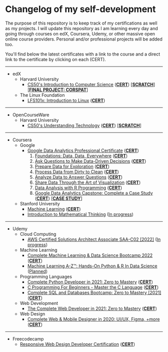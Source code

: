 # Changelog of my self-development
The purpose of this repository is to keep track of my certifications as well as my projects. I will update this repository as I am learning every day and going through courses on edX, Coursera, Udemy, or other massive open online course providers. Personal and/or professional projects will be added too.

You'll find below the latest certificates with a link to the course and a direct link to the certificate by clicking on each (CERT).



---
* edX
    * Harvard University
        * [CS50's Introduction to Computer Science](https://www.edx.org/course/introduction-computer-science-harvardx-cs50x) ([**CERT**](https://courses.edx.org/certificates/a5d45ebe135d45b3b9a68ea093add7cd)) [[**SCRATCH**](https://scratch.mit.edu/projects/527215523/fullscreen/)] [[**FINAL PROJECT: CORSPAT**](https://corspat.onrender.com/)]
    * The Linux Foundation
        * [LFS101x: Introduction to Linux](https://www.edx.org/course/introduction-to-linux) ([**CERT**](https://courses.edx.org/certificates/bcede1abb42e42519869780bf25bb50e))
---
* OpenCourseWare
    * Harvard University
        * [CS50's Understanding Technology](https://cs50.harvard.edu/technology/2017/) ([**CERT**](https://cs50.harvard.edu/certificates/76d806a2-318c-4569-9257-d592eae67af4)) [[**SCRATCH**](https://scratch.mit.edu/projects/525151971/fullscreen/)]
        
---
* Coursera
    * Google
        * [Google Data Analytics Professional Certificate](https://www.coursera.org/professional-certificates/google-data-analytics) ([**CERT**](https://coursera.org/share/d4c3053ecb3aae776bc773cf01f1b296))
            1. [Foundations: Data, Data, Everywhere](https://www.coursera.org/learn/foundations-data?specialization=google-data-analytics) ([**CERT**](https://www.coursera.org/verify/TMWKLK3KKT3W))
            2. [Ask Questions to Make Data-Driven Decisions](https://www.coursera.org/learn/ask-questions-make-decisions?specialization=google-data-analytics) ([**CERT**](https://www.coursera.org/verify/ATGA8P43XRJM))
            3. [Prepare Data for Exploration](https://www.coursera.org/learn/data-preparation?specialization=google-data-analytics) ([**CERT**](https://www.coursera.org/verify/A75R2A3YD5UB))
            4. [Process Data from Dirty to Clean](https://www.coursera.org/learn/process-data?specialization=google-data-analytics) ([**CERT**](https://www.coursera.org/verify/MMSY2WYFD47A))
            5. [Analyze Data to Answer Questions](https://www.coursera.org/learn/analyze-data?specialization=google-data-analytics) ([**CERT**](https://www.coursera.org/verify/63KA5WFKJUFF))
            6. [Share Data Through the Art of Visualization](https://www.coursera.org/learn/visualize-data?specialization=google-data-analytics) ([**CERT**](https://www.coursera.org/verify/3NWC4P9G446U))
            7. [Data Analysis with R Programming](https://www.coursera.org/learn/data-analysis-r?specialization=google-data-analytics) ([**CERT**](https://www.coursera.org/verify/XYEESX6PAFB3))
            8. [Google Data Analytics Capstone: Complete a Case Study](https://www.coursera.org/learn/google-data-analytics-capstone?specialization=google-data-analytics) ([**CERT**](https://www.coursera.org/verify/KEKLXN834WZJ)) [[**CASE STUDY**](https://inidal.github.io/ggl-data-capstone/)]
    * Stanford University
        * [Machine Learning](https://www.coursera.org/learn/machine-learning) ([**CERT**](https://coursera.org/share/82f282aaef604d01fa14f8c73a929b78))
        * [Introduction to Mathematical Thinking](https://www.coursera.org/learn/mathematical-thinking) ([In progress](#))

---
* Udemy
    * Cloud Computing
        * [AWS Certified Solutions Architect Associate SAA-C02 [2022]](https://www.udemy.com/course/aws-certified-solutions-architect-associate-hands-on/) ([In progress](#))
    * Machine Learning
        * [Complete Machine Learning & Data Science Bootcamp 2022](https://www.udemy.com/course/complete-machine-learning-and-data-science-zero-to-mastery/) ([**CERT**](https://www.udemy.com/certificate/UC-cf83a86a-fbbb-451d-9caf-ee3e50a86d37/))
        * [Machine Learning A-Z™: Hands-On Python & R In Data Science](https://www.udemy.com/course/machinelearning/) ([Planned](#))
    * Programming Languages
        * [Complete Python Developer in 2021: Zero to Mastery](https://www.udemy.com/course/complete-python-developer-zero-to-mastery/) ([**CERT**](https://www.udemy.com/certificate/UC-0fbf4d18-3fea-4cbc-9d7e-7d68292f114a/))
        * [C Programming For Beginners - Master the C Language](https://www.udemy.com/course/c-programming-for-beginners-/) ([**CERT**](https://www.udemy.com/certificate/UC-acb11d70-fc58-4488-b4a8-3b5161b07040/))
        * [Complete SQL and Databases Bootcamp: Zero to Mastery [2021]](https://www.udemy.com/course/complete-sql-databases-bootcamp-zero-to-mastery/) ([**CERT**](https://www.udemy.com/certificate/UC-d3340831-0643-444a-adce-a12e357efd66/))
    * Web Development
        * [The Complete Web Developer in 2021: Zero to Mastery](https://www.udemy.com/course/the-complete-web-developer-zero-to-mastery/) ([**CERT**](https://www.udemy.com/certificate/UC-4511711f-042e-455d-97c2-1d7b812e99fa/))
    * Web Design
        * [Complete Web & Mobile Designer in 2020: UI/UX, Figma, +more](https://www.udemy.com/course/complete-web-designer-mobile-designer-zero-to-mastery/) ([**CERT**](https://www.udemy.com/certificate/UC-7fbd876f-9f96-4e2b-99b1-3a3337e5283c/))
---
* Freecodecamp
    * [Responsive Web Design Developer Certification](https://www.freecodecamp.org/learn/responsive-web-design/) ([**CERT**](https://www.freecodecamp.org/certification/inidal/responsive-web-design))
